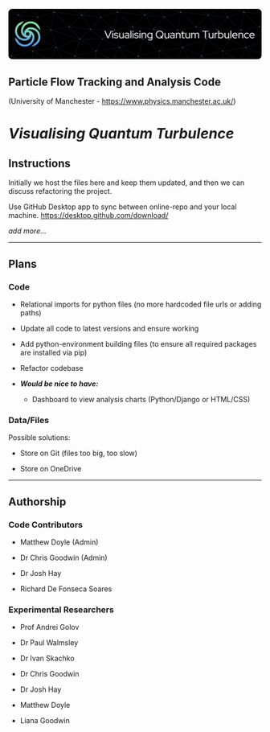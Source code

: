 ![Header](./github-header-image.png)

## Particle Flow Tracking and Analysis Code

(University of Manchester - https://www.physics.manchester.ac.uk/)

# *Visualising Quantum Turbulence*

## Instructions

Initially we host the files here and keep them updated, and then we can discuss refactoring the project.

Use GitHub Desktop app to sync between online-repo and your local machine. https://desktop.github.com/download/

*add more...*

---

## Plans

### Code

- Relational imports for python files (no more hardcoded file urls or adding paths)

- Update all code to latest versions and ensure working

- Add python-environment building files (to ensure all required packages are installed via pip)

- Refactor codebase

- ***Would be nice to have:***

    - Dashboard to view analysis charts (Python/Django or HTML/CSS)

### Data/Files

Possible solutions:

- Store on Git (files too big, too slow)

- Store on OneDrive


---

## Authorship

### Code Contributors

- Matthew Doyle (Admin)

- Dr Chris Goodwin (Admin)

- Dr Josh Hay

- Richard De Fonseca Soares

### Experimental Researchers

- Prof Andrei Golov

- Dr Paul Walmsley

- Dr Ivan Skachko

- Dr Chris Goodwin

- Dr Josh Hay

- Matthew Doyle

- Liana Goodwin
